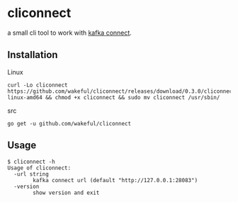 # cliconnect
a small cli tool to work with [kafka connect](https://docs.confluent.io/current/connect/intro.html).

## Installation

Linux
```
curl -Lo cliconnect https://github.com/wakeful/cliconnect/releases/download/0.3.0/cliconnect-linux-amd64 && chmod +x cliconnect && sudo mv cliconnect /usr/sbin/
```

src
```
go get -u github.com/wakeful/cliconnect
```

## Usage

```
$ cliconnect -h
Usage of cliconnect:
  -url string
        kafka connect url (default "http://127.0.0.1:28083")
  -version
        show version and exit
```

